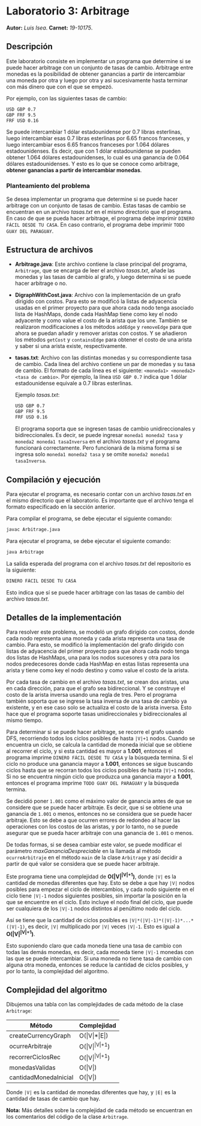 # Laboratorio 3: Arbitrage

**Autor:** _Luis Isea_.
**Carnet:** _19-10175_.

## Descripción

Este laboratorio consiste en implementar un programa que determine si se puede hacer arbitrage con un conjunto de tasas de cambio.
Arbitrage entre monedas es la posibilidad de obtener ganancias a partir de intercambiar una moneda por otra y luego por otra y así sucesivamente hasta terminar con más dinero que con el que se empezó.

Por ejemplo, con las siguientes tasas de cambio:

```txt
USD GBP 0.7
GBP FRF 9.5
FRF USD 0.16
```

Se puede intercambiar 1 dólar estadounidense por 0.7 libras esterlinas, luego intercambiar esas 0.7 libras esterlinas por 6.65 francos franceses, y luego intercambiar esos 6.65 francos franceses por 1.064 dólares estadounidenses. Es decir, que con 1 dólar estadounidense se pueden obtener 1.064 dólares estadounidenses, lo cual es una ganancia de 0.064 dólares estadounidenses. Y esto es lo que se conoce como arbitrage, **obtener ganancias a partir de intercambiar monedas**.

### Planteamiento del problema

Se desea implementar un programa que determine si se puede hacer arbitrage con un conjunto de tasas de cambio. Estas tasas de cambio se encuentran en un archivo _tasas.txt_ en el mismo directorio que el programa.
En caso de que se pueda hacer arbitrage, el programa debe imprimir `DINERO FÁCIL DESDE TU CASA`. En caso contrario, el programa debe imprimir `TODO GUAY DEL PARAGUAY`.

## Estructura de archivos

- **Arbitrage.java**: Este archivo contiene la clase principal del programa, `Arbitrage`, que se encarga de leer el archivo _tasas.txt_, añade las monedas y las tasas de cambio al grafo, y luego determina si se puede hacer arbitrage o no.
- **DigraphWithCost.java**: Archivo con la implementación de un grafo dirigido con costos. Para esto se modificó la listas de adyacencia usadas en el primer proyecto para que ahora cada nodo tenga asociado lista de HashMaps, donde cada HashMap tiene como key el nodo adyacente y como value el costo de la arista que los une.
  También se realizaron modificaciones a los métodos `addEdge` y `removeEdge` para que ahora se puedan añadir y remover aristas con costos. Y se añadieron los métodos `getCost` y `containsEdge` para obtener el costo de una arista y saber si una arista existe, respectivamente.
- **tasas.txt**: Archivo con las distintas monedas y su correspondiente tasa de cambio. Cada línea del archivo contiene un par de monedas y su tasa de cambio. El formato de cada línea es el siguiente: `<moneda1> <moneda2> <tasa de cambio>`. Por ejemplo, la línea `USD GBP 0.7` indica que 1 dólar estadounidense equivale a 0.7 libras esterlinas.

  Ejemplo _tasas.txt_:

  ```txt
  USD GBP 0.7
  GBP FRF 9.5
  FRF USD 0.16
  ```

  El programa soporta que se ingresen tasas de cambio unidireccionales y bidireccionales. Es decir, se puede ingresar `moneda1 moneda2 tasa` y `moneda2 moneda1 tasaInversa` en el archivo _tasas.txt_ y el programa funcionará correctamente. Pero funcionará de la misma forma si se ingresa solo `moneda1 moneda2 tasa` y se omite `moneda2 moneda1 tasaInversa`.

## Compilación y ejecución

Para ejecutar el programa, es necesario contar con un archivo _tasas.txt_ en el mismo directorio que el laboratorio. Es importante que el archivo tenga el formato especificado en la sección anterior.

Para compilar el programa, se debe ejecutar el siguiente comando:

```bash
javac Arbitrage.java
```

Para ejecutar el programa, se debe ejecutar el siguiente comando:

```bash
java Arbitrage
```

La salida esperada del programa con el archivo _tasas.txt_ del repositorio es la siguiente:

```txt
DINERO FÁCIL DESDE TU CASA
```

Esto indica que sí se puede hacer arbitrage con las tasas de cambio del archivo _tasas.txt_.

## Detalles de la implementación

Para resolver este problema, se modeló un grafo dirigido con costos, donde cada nodo representa una moneda y cada arista representa una tasa de cambio. Para esto, se modificó la implementación del grafo dirigido con listas de adyacencia del primer proyecto para que ahora cada nodo tenga dos listas de HashMaps, una para los nodos sucesores y otra para los nodos predecesores
donde cada HashMap en estas listas representa una arista y tiene como key el nodo destino y como value el costo de la arista.

Por cada tasa de cambio en el archivo _tasas.txt_, se crean dos aristas, una en cada dirección, para que el grafo sea bidireccional. Y se construye el costo de la arista inversa usando una regla de tres. Pero el programa también soporta que se ingrese la tasa inversa de una tasa de cambio ya existente, y en ese caso solo se actualiza el costo de la arista inversa. Esto hace que el programa soporte tasas unidireccionales y bidireccionales al mismo tiempo.

Para determinar si se puede hacer arbitrage, se recorre el grafo usando DFS, recorriendo todos los ciclos posibles de hasta `|V|+1` nodos. Cuando se encuentra un ciclo, se calcula la cantidad de moneda inicial que se obtiene al recorrer el ciclo, y si esta cantidad es mayor a **1.001**, entonces el programa imprime `DINERO FÁCIL DESDE TU CASA` y la búsqueda termina. Si el ciclo no produce una ganancia mayor a **1.001**, entonces se sigue buscando ciclos hasta que se recorran todos los ciclos posibles de hasta `|V|+1` nodos. Si no se encuentra ningún ciclo que produzca una ganancia mayor a **1.001**, entonces el programa imprime `TODO GUAY DEL PARAGUAY` y la búsqueda termina.

Se decidió poner `1.001` como el máximo valor de ganancia antes de que se considere que se puede hacer arbitraje. Es decir, que si se obtiene una ganancia de `1.001` o menos, entonces no se considera que se puede hacer arbitraje. Esto se debe a que ocurren errores de redondeo al hacer las operaciones con los costos de las aristas, y por lo tanto, no se puede asegurar que se pueda hacer arbitraje con una ganancia de `1.001` o menos.

De todas formas, si se desea cambiar este valor, se puede modificar el parámetro _maxGananciaDespreciable_ en la llamada al método `ocurreArbitraje` en el método `main` de la clase `Arbitrage` y así decidir a partir de qué valor se considera que se puede hacer arbitraje.

Este programa tiene una complejidad de **O(\|V\|<sup>\|V\|+1</sup>)**, donde `|V|` es la cantidad de monedas diferentes que hay. Esto se debe a que hay `|V|` nodos posibles para empezar el ciclo de intercambios, y cada nodo siguiente en el ciclo tiene `|V|-1` nodos siguientes posibles, sin importar la posición en la que se encuentre en el ciclo. Esto incluye el nodo final del ciclo, que puede ser cualquiera de los `|V|-1` nodos distintos al penúltimo nodo del ciclo.

Así se tiene que la cantidad de ciclos posibles es `|V|*(|V|-1)*(|V|-1)*...*(|V|-1)`, es decir, `|V|` multiplicado por `|V|` veces `|V|-1`. Esto es igual a **O(|V|<sup>\|V\|+1</sup>)**.

Esto suponiendo claro que cada moneda tiene una tasa de cambio con todas las demás monedas, es decir, cada moneda tiene `|V|-1` monedas con las que se puede intercambiar. Si una moneda no tiene tasa de cambio con alguna otra moneda, entonces se reduce la cantidad de ciclos posibles, y por lo tanto, la complejidad del algoritmo.

## Complejidad del algoritmo

Dibujemos una tabla con las complejidades de cada método de la clase `Arbitrage`:

| Método                | Complejidad                |
| --------------------- | -------------------------- |
| createCurrencyGraph   | O(\|V\|\*\|E\|)            |
| ocurreArbitraje       | O(\|V\|<sup>\|V\|+1</sup>) |
| recorrerCiclosRec     | O(\|V\|<sup>\|V\|+1</sup>) |
| monedasValidas        | O(\|V\|)                   |
| cantidadMonedaInicial | O(\|V\|)                   |

Donde `|V|` es la cantidad de monedas diferentes que hay, y `|E|` es la cantidad de tasas de cambio que hay.

**Nota:** Más detalles sobre la complejidad de cada método se encuentran en los comentarios del código de la clase `Arbitrage`.
